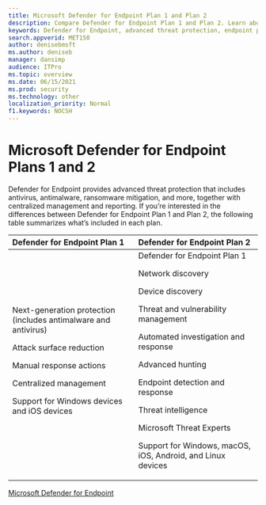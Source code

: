 ```yaml
---
title: Microsoft Defender for Endpoint Plan 1 and Plan 2
description: Compare Defender for Endpoint Plan 1 and Plan 2. Learn about the differences between the plans and select the plan that suits your organization's needs.
keywords: Defender for Endpoint, advanced threat protection, endpoint protection
search.appverid: MET150  
author: denisebmsft
ms.author: deniseb
manager: dansimp 
audience: ITPro
ms.topic: overview
ms.date: 06/15/2021
ms.prod: security
ms.technology: other
localization_priority: Normal
f1.keywords: NOCSH  
---
```


# Microsoft Defender for Endpoint Plans 1 and 2

Defender for Endpoint provides advanced threat protection that includes antivirus, antimalware, ransomware mitigation, and more, together with centralized management and reporting. If you’re interested in the differences between Defender for Endpoint Plan 1 and Plan 2, the following table summarizes what’s included in each plan.

| Defender for Endpoint Plan 1 | Defender for Endpoint Plan 2 |
|:---|:---|
| Next-generation protection (includes antimalware and antivirus) <p>Attack surface reduction <p>Manual response actions <p>Centralized management <p>Support for Windows devices and iOS devices | Defender for Endpoint Plan 1 <p>Network discovery <p>Device discovery <p>Threat and vulnerability management <p>Automated investigation and response <p>Advanced hunting <p>Endpoint detection and response <p>Threat intelligence <p>Microsoft Threat Experts <p> Support for Windows, macOS, iOS, Android, and Linux devices |

[Microsoft Defender for Endpoint](microsoft-defender-endpoint.md)
